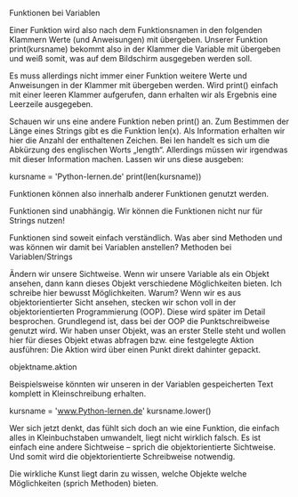 



Funktionen bei Variablen

Einer Funktion wird also nach dem Funktionsnamen in den folgenden Klammern Werte (und Anweisungen) mit übergeben. Unserer Funktion print(kursname) bekommt also in der Klammer die Variable mit übergeben und weiß somit, was auf dem Bildschirm ausgegeben werden soll.

Es muss allerdings nicht immer einer Funktion weitere Werte und Anweisungen in der Klammer mit übergeben werden. Wird print() einfach mit einer leeren Klammer aufgerufen, dann erhalten wir als Ergebnis eine Leerzeile ausgegeben.

Schauen wir uns eine andere Funktion neben print() an. Zum Bestimmen der Länge eines Strings gibt es die Funktion len(x). Als Information erhalten wir hier die Anzahl der enthaltenen Zeichen. Bei len handelt es sich um die Abkürzung des englischen Worts „length“. Allerdings müssen wir irgendwas mit dieser Information machen. Lassen wir uns diese ausgeben:

kursname = 'Python-lernen.de'
print(len(kursname))


Funktionen können also innerhalb anderer Funktionen genutzt werden.

Funktionen sind unabhängig. Wir können die Funktionen nicht nur für Strings nutzen!

Funktionen sind soweit einfach verständlich. Was aber sind Methoden und was können wir damit bei Variablen anstellen?
Methoden bei Variablen/Strings

Ändern wir unsere Sichtweise. Wenn wir unsere Variable als ein Objekt ansehen, dann kann dieses Objekt verschiedene Möglichkeiten bieten. Ich schreibe hier bewusst Möglichkeiten. Warum? Wenn wir es aus objektorientierter Sicht ansehen, stecken wir schon voll in der objektorientierten Programmierung (OOP). Diese wird später im Detail besprochen. Grundlegend ist, dass bei der OOP die Punktschreibweise genutzt wird. Wir haben unser Objekt, was an erster Stelle steht und wollen hier für dieses Objekt etwas abfragen bzw. eine festgelegte Aktion ausführen: Die Aktion wird über einen Punkt direkt dahinter gepackt.

objektname.aktion

Beispielsweise könnten wir unseren in der Variablen gespeicherten Text komplett in Kleinschreibung erhalten.

kursname = 'www.Python-lernen.de'
kursname.lower()

Wer sich jetzt denkt, das fühlt sich doch an wie eine Funktion, die einfach alles in Kleinbuchstaben umwandelt, liegt nicht wirklich falsch. Es ist einfach eine andere Sichtweise – sprich die objektorientierte Sichtweise. Und somit wird die objektorientierte Schreibweise notwendig.

Die wirkliche Kunst liegt darin zu wissen, welche Objekte welche Möglichkeiten (sprich Methoden) bieten.